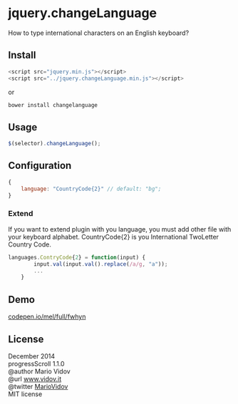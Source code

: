 # jquery.changeLanguage
How to type international characters on an English keyboard?
## Install
```javascript
<script src="jquery.min.js"></script>
<script src="../jquery.changeLanguage.min.js"></script>
```
or 
```javascript
bower install changelanguage
```
## Usage
```javascript
$(selector).changeLanguage();
```
## Configuration
```javascript
{
    language: "CountryCode{2}" // default: "bg";
}
```
### Extend
If you want to extend plugin with you language, you must add other file with your keyboard alphabet.
CountryCode{2} is you International TwoLetter Country Code.
```javascript
languages.ContryCode{2} = function(input) {
        input.val(input.val().replace(/a/g, "а"));
        ...
    }
```
## Demo
<a href="http://codepen.io/mel/full/fwhyn" target="_blank">codepen.io/mel/full/fwhyn</a>
## License
December 2014 <br />
progressScroll 1.1.0 <br />
@author Mario Vidov <br />
@url <a href="http://vidov.it" target="_blank">www.vidov.it</a> <br />
@twitter  <a href="http://twitter.com/MarioVidov" target="_blank">MarioVidov</a> <br />
MIT license
